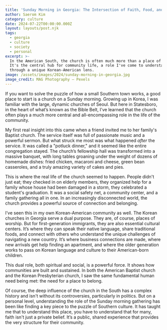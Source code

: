 ```yaml
---
title: 'Sunday Morning in Georgia: The Intersection of Faith, Food, and Community'
author: Saerom Kim
category: culture
date: 2024-07-22T00:00:00.000Z
layout: layouts/post.njk
tags:
  - georgia
  - culture
  - society
  - personal
excerpt: >-
  In the American South, the church is often much more than a place of worship.
  It's the central hub for community life, a role I've come to understand
  through a unique Korean-American lens.
image: /assets/images/2024/sunday-morning-in-georgia.jpg
image_credit: MAG Photography — Pexels
---
```


If you want to solve the puzzle of how a small Southern town works, a good place to start is a church on a Sunday morning. Growing up in Korea, I was familiar with the large, dynamic churches of Seoul. But here in Statesboro, in the heart of what’s known as the Bible Belt, I’ve learned that the church often plays a much more central and all-encompassing role in the life of the community.

My first real insight into this came when a friend invited me to her family's Baptist church. The service itself was full of passionate music and a powerful sermon. But what struck me most was what happened *after* the service. It was called a "potluck dinner," and it seemed like the entire congregation stayed. The church’s fellowship hall was transformed into a massive banquet, with long tables groaning under the weight of dozens of homemade dishes: fried chicken, macaroni and cheese, green bean casseroles, and a truly amazing variety of cakes and pies.

This is where the real life of the church seemed to happen. People didn't just eat; they checked in on elderly members, they organized help for a family whose house had been damaged in a storm, they celebrated a student's graduation. It was a social safety net, a community center, and a family gathering all in one. In an increasingly disconnected world, the church provides a powerful source of connection and belonging.

I’ve seen this in my own Korean-American community as well. The Korean churches in Georgia serve a dual purpose. They are, of course, places of worship. But for first-generation immigrants, they are also essential cultural centers. It’s where they can speak their native language, share traditional foods, and connect with others who understand the unique challenges of navigating a new country. It’s where business connections are made, where new arrivals get help finding an apartment, and where the older generation works to pass on Korean language and culture to their American-born children.

This dual role, both spiritual and social, is a powerful force. It shows how communities are built and sustained. In both the American Baptist church and the Korean Presbyterian church, I saw the same fundamental human need being met: the need for a place to belong.

Of course, the deep influence of the church in the South has a complex history and isn't without its controversies, particularly in politics. But on a personal level, understanding the role of the Sunday morning gathering has been like finding a key piece to the puzzle of Southern culture. It has taught me that to understand this place, you have to understand that for many, faith isn't just a private belief. It’s a public, shared experience that provides the very structure for their community.
